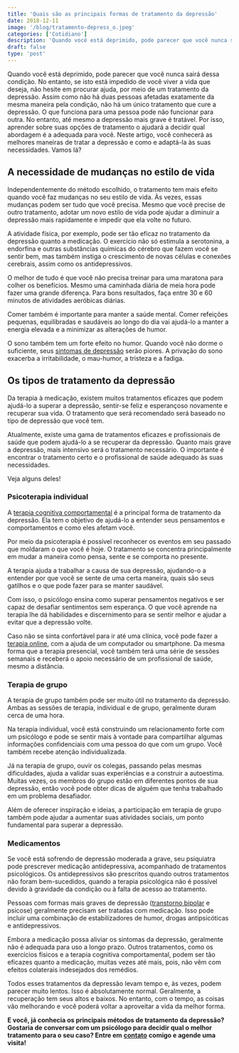 ```yaml
---
title: 'Quais são as principais formas de tratamento da depressão'
date: 2018-12-11
image: '/blog/tratamento-depress_o.jpeg'
categories: ['Cotidiano']
description: 'Quando você está deprimido, pode parecer que você nunca sairá dessa condição. '
draft: false
type: 'post'
---
```


Quando você está deprimido, pode parecer que você nunca sairá dessa condição. No entanto, se isto está impedido de você viver a vida que deseja, não hesite em procurar ajuda, por meio de um tratamento da depressão.
Assim como não há duas pessoas afetadas exatamente da mesma maneira pela condição, não há um único tratamento que cure a depressão. O que funciona para uma pessoa pode não funcionar para outra.
No entanto, até mesmo a depressão mais grave é tratável. Por isso, aprender sobre suas opções de tratamento o ajudará a decidir qual abordagem é a adequada para você.
Neste artigo, você conhecerá as melhores maneiras de tratar a depressão e como e adaptá-la às suas necessidades.
Vamos lá?

## **A necessidade de mudanças no estilo de vida**

Independentemente do método escolhido, o tratamento tem mais efeito quando você faz mudanças no seu estilo de vida. Às vezes, essas mudanças podem ser tudo que você precisa. Mesmo que você precise de outro tratamento, adotar um novo estilo de vida pode ajudar a diminuir a depressão mais rapidamente e impedir que ela volte no futuro.

A atividade física, por exemplo, pode ser tão eficaz no tratamento da depressão quanto a medicação. O exercício não só estimula a serotonina, a endorfina e outras substâncias químicas do cérebro que fazem você se sentir bem, mas também instiga o crescimento de novas células e conexões cerebrais, assim como os antidepressivos.

O melhor de tudo é que você não precisa treinar para uma maratona para colher os benefícios. Mesmo uma caminhada diária de meia hora pode fazer uma grande diferença. Para bons resultados, faça entre 30 e 60 minutos de atividades aeróbicas diárias.

Comer também é importante para manter a saúde mental. Comer refeições pequenas, equilibradas e saudáveis ao longo do dia vai ajudá-lo a manter a energia elevada e a minimizar as alterações de humor.

O sono também tem um forte efeito no humor. Quando você não dorme o suficiente, seus [sintomas de depressão](/8-sintomas-de-depressao-que-voce-precisa-reconhecer/) serão piores. A privação do sono exacerba a irritabilidade, o mau-humor, a tristeza e a fadiga.

## **Os tipos de tratamento da depressão**

Da terapia à medicação, existem muitos tratamentos eficazes que podem ajudá-lo a superar a depressão, sentir-se feliz e esperançoso novamente e recuperar sua vida. O tratamento que será recomendado será baseado no tipo de depressão que você tem.

Atualmente, existe uma gama de tratamentos eficazes e profissionais de saúde que podem ajudá-lo a se recuperar da depressão. Quanto mais grave a depressão, mais intensivo será o tratamento necessário. O importante é encontrar o tratamento certo e o profissional de saúde adequado às suas necessidades.

Veja alguns deles!

### **Psicoterapia individual**

A [terapia cognitiva comportamental](/como-funciona-a-terapia-cognitiva-comportamental/) é a principal forma de tratamento da depressão. Ela tem o objetivo de ajudá-lo a entender seus pensamentos e comportamentos e como eles afetam você.

Por meio da psicoterapia é possível reconhecer os eventos em seu passado que moldaram o que você é hoje. O tratamento se concentra principalmente em mudar a maneira como pensa, sente e se comporta no presente.

A terapia ajuda a trabalhar a causa de sua depressão, ajudando-o a entender por que você se sente de uma certa maneira, quais são seus gatilhos e o que pode fazer para se manter saudável.

Com isso, o psicólogo ensina como superar pensamentos negativos e ser capaz de desafiar sentimentos sem esperança. O que você aprende na terapia lhe dá habilidades e discernimento para se sentir melhor e ajudar a evitar que a depressão volte.

Caso não se sinta confortável para ir até uma clínica, você pode fazer a [terapia online](/psicologo-online/), com a ajuda de um computador ou smartphone. Da mesma forma que a terapia presencial, você também terá uma série de sessões semanais e receberá o apoio necessário de um profissional de saúde, mesmo a distância.

### **Terapia de grupo**

A terapia de grupo também pode ser muito útil no tratamento da depressão. Ambas as sessões de terapia, individual e de grupo, geralmente duram cerca de uma hora.

Na terapia individual, você está construindo um relacionamento forte com um psicólogo e pode se sentir mais à vontade para compartilhar algumas informações confidenciais com uma pessoa do que com um grupo. Você também recebe atenção individualizada.

Já na terapia de grupo, ouvir os colegas, passando pelas mesmas dificuldades, ajuda a validar suas experiências e a construir a autoestima. Muitas vezes, os membros do grupo estão em diferentes pontos de sua depressão, então você pode obter dicas de alguém que tenha trabalhado em um problema desafiador.

Além de oferecer inspiração e ideias, a participação em terapia de grupo também pode ajudar a aumentar suas atividades sociais, um ponto fundamental para superar a depressão.

### **Medicamentos**

Se você está sofrendo de depressão moderada a grave, seu psiquiatra pode prescrever medicação antidepressiva, acompanhado de tratamentos psicológicos. Os antidepressivos são prescritos quando outros tratamentos não foram bem-sucedidos, quando a terapia psicológica não é possível devido à gravidade da condição ou à falta de acesso ao tratamento.

Pessoas com formas mais graves de depressão ([transtorno bipolar](/o-que-e-uma-pessoa-bipolar-e-como-saber-se-sofro-desse-mal/) e psicose) geralmente precisam ser tratadas com medicação. Isso pode incluir uma combinação de estabilizadores de humor, drogas antipsicóticas e antidepressivos.

Embora a medicação possa aliviar os sintomas da depressão, geralmente não é adequada para uso a longo prazo. Outros tratamentos, como os exercícios físicos e a terapia cognitiva comportamental, podem ser tão eficazes quanto a medicação, muitas vezes até mais, pois, não vêm com efeitos colaterais indesejados dos remédios.

Todos esses tratamentos da depressão levam tempo e, às vezes, podem parecer muito lentos. Isso é absolutamente normal. Geralmente, a recuperação tem seus altos e baixos. No entanto, com o tempo, as coisas vão melhorando e você poderá voltar a aproveitar a vida da melhor forma.

**E você, já conhecia os principais métodos de tratamento da depressão? Gostaria de conversar com um psicólogo para decidir qual o melhor tratamento para o seu caso? Entre em** **[contato](/contato/)** **comigo e agende uma visita!**

